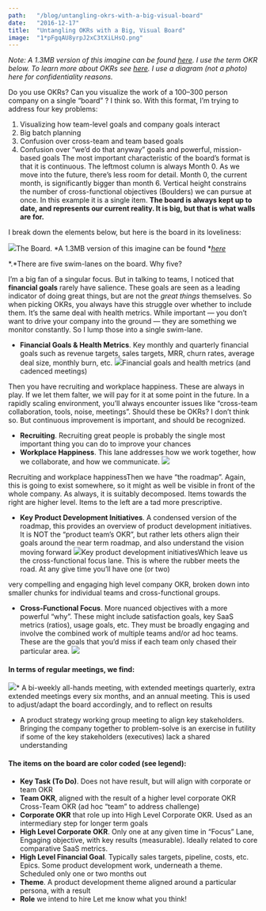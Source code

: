 ```yaml
---
path:	"/blog/untangling-okrs-with-a-big-visual-board"
date:	"2016-12-17"
title:	"Untangling OKRs with a Big, Visual Board"
image:	"1*pFgqAU8yrpJ2xC3tXiLHsQ.png"
---
```


*Note: A 1.3MB version of this imagine can be found *[*here*](https://drive.google.com/file/d/0B04yoW1JFDHGak0tR0xGYllFM0E/view?usp=sharing)*. I use the term OKR below. To learn more about OKRs see *[*here*](http://eleganthack.com/the-art-of-the-okr/)*. I use a diagram (not a photo) here for confidentiality reasons.*

Do you use OKRs? Can you visualize the work of a 100–300 person company on a single “board” ? I think so. With this format, I’m trying to address four key problems:

1. Visualizing how team-level goals and company goals interact
2. Big batch planning
3. Confusion over cross-team and team based goals
4. Confusion over “we’d do that anyway” goals and powerful, mission-based goals
The most important characteristic of the board’s format is that it is continuous. The leftmost column is always Month 0. As we move into the future, there’s less room for detail. Month 0, the current month, is significantly bigger than month 6. Vertical height constrains the number of cross-functional objectives (Boulders) we can pursue at once. In this example it is a single item. **The board is always kept up to date, and represents our current reality. It is big, but that is what walls are for.**

I break down the elements below, but here is the board in its loveliness:

![](/images/1*pFgqAU8yrpJ2xC3tXiLHsQ.png)The Board. *A 1.3MB version of this imagine can be found *[*here*](https://drive.google.com/file/d/0B04yoW1JFDHGak0tR0xGYllFM0E/view?usp=sharing)

*.*There are five swim-lanes on the board. Why five?

I’m a big fan of a singular focus. But in talking to teams, I noticed that **financial goals** rarely have salience. These goals are seen as a leading indicator of doing great things, but are not the *great things* themselves. So when picking OKRs, you always have this struggle over whether to include them. It’s the same deal with health metrics. While important — you don’t want to drive your company into the ground — they are something we monitor constantly. So I lump those into a single swim-lane.

* **Financial Goals & Health Metrics**. Key monthly and quarterly financial goals such as revenue targets, sales targets, MRR, churn rates, average deal size, monthly burn, etc.
![](/images/1*yT5MLFXO0YYvLw3SFJnE6g.png)Financial goals and health metrics (and cadenced meetings)

Then you have recruiting and workplace happiness. These are always in play. If we let them falter, we will pay for it at some point in the future. In a rapidly scaling environment, you’ll always encounter issues like “cross-team collaboration, tools, noise, meetings”. Should these be OKRs? I don’t think so. But continuous improvement is important, and should be recognized.

* **Recruiting**. Recruiting great people is probably the single most important thing you can do to improve your chances
* **Workplace Happiness**. This lane addresses how we work together, how we collaborate, and how we communicate.
![](/images/1*ZR11jw-2r5EezAz0ociktQ.png)

Recruiting and workplace happinessThen we have “the roadmap”. Again, this is going to exist somewhere, so it might as well be visible in front of the whole company. As always, it is suitably decomposed. Items towards the right are higher level. Items to the left are a tad more prescriptive.

* **Key Product Development Initiatives**. A condensed version of the roadmap, this provides an overview of product development initiatives. It is NOT the “product team’s OKR”, but rather lets others align their goals around the near term roadmap, and also understand the vision moving forward
![](/images/1*FfjLfTyK--2AMDYoTDFTjA.png)Key product development initiativesWhich leave us the cross-functional focus lane. This is where the rubber meets the road. At any give time you’ll have one (or two)

 very compelling and engaging high level company OKR, broken down into smaller chunks for individual teams and cross-functional groups.

* **Cross-Functional Focus**. More nuanced objectives with a more powerful “why”. These might include satisfaction goals, key SaaS metrics (ratios), usage goals, etc. They must be broadly engaging and involve the combined work of multiple teams and/or ad hoc teams. These are the goals that you’d miss if each team only chased their particular area.
![](/images/1*JBdv04basp5-xNRv0T8H7g.png)

#### In terms of regular meetings, we find:

![](/images/1*6Dqhzs7ad3lg2uokuI2Gzg.png)* A bi-weekly all-hands meeting, with extended meetings quarterly, extra extended meetings every six months, and an annual meeting. This is used to adjust/adapt the board accordingly, and to reflect on results
* A product strategy working group meeting to align key stakeholders. Bringing the company together to problem-solve is an exercise in futility if some of the key stakeholders (executives) lack a shared understanding
#### The items on the board are color coded (see legend):

* **Key Task (To Do)**. Does not have result, but will align with corporate or team OKR
* **Team OKR**, aligned with the result of a higher level corporate OKR  
Cross-Team OKR (ad hoc “team” to address challenge)
* **Corporate OKR** that role up into High Level Corporate OKR. Used as an intermediary step for longer term goals
* **High Level Corporate OKR**. Only one at any given time in “Focus” Lane, Engaging objective, with key results (measurable). Ideally related to core comparative SaaS metrics.
* **High Level Financial Goal**. Typically sales targets, pipeline, costs, etc.  
Epics. Some product development work, underneath a theme. Scheduled only one or two months out
* **Theme**. A product development theme aligned around a particular persona, with a result
* **Role** we intend to hire
Let me know what you think!

